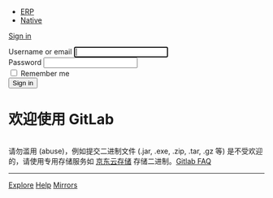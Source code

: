 <!DOCTYPE html>
<html class="devise-layout-html">
<head prefix="og: http://ogp.me/ns#">
<meta charset="utf-8">
<meta content="IE=edge" http-equiv="X-UA-Compatible">
<meta content="object" property="og:type">
<meta content="GitLab" property="og:site_name">
<meta content="Sign in" property="og:title">
<meta content="欢迎使用 GitLab" property="og:description">
<meta content="http://git.jd.com/assets/gitlab_logo-7ae504fe4f68fdebb3c2034e36621930cd36ea87924c11ff65dbcb8ed50dca58.png" property="og:image">
<meta content="64" property="og:image:width">
<meta content="64" property="og:image:height">
<meta content="http://git.jd.com/users/sign_in" property="og:url">
<meta content="summary" property="twitter:card">
<meta content="Sign in" property="twitter:title">
<meta content="欢迎使用 GitLab" property="twitter:description">
<meta content="http://git.jd.com/assets/gitlab_logo-7ae504fe4f68fdebb3c2034e36621930cd36ea87924c11ff65dbcb8ed50dca58.png" property="twitter:image">

<title>Sign in · GitLab</title>
<meta content="欢迎使用 GitLab" name="description">
<link rel="shortcut icon" type="image/x-icon" href="/assets/favicon-075eba76312e8421991a0c1f89a89ee81678bcde72319dd3e8047e2a47cd3a42.ico" id="favicon" />
<link rel="stylesheet" media="all" href="/assets/application-cc0a1f840e71333912a2bf0087f516ff1e7f337dd34db8e1244a57c1e4e46a8c.css" />
<link rel="stylesheet" media="print" href="/assets/print-74b3d49adeaada27337e759b75a34af7cf3d80051de91d60d40570f5a382e132.css" />


<script>
//<![CDATA[
window.gon={};gon.api_version="v4";gon.default_avatar_url="http:\/\/git.jd.com\/assets\/no_avatar-849f9c04a3a0d0cea2424ae97b27447dc64a7dbfae83c036c45b403392f0e8ba.png";gon.max_file_size=10;gon.asset_host=null;gon.webpack_public_path="\/assets\/webpack\/";gon.relative_url_root="";gon.shortcuts_path="\/help\/shortcuts";gon.user_color_scheme="white";gon.katex_css_url="\/assets\/katex-dc07578acd203b2dd73a8c78cdb8dcb79144ba11a23749d80904496b7ff8a650.css";gon.katex_js_url="\/assets\/katex-04bcf56379fcda0ee7c7a63f71d0fc15ffd2e014d017cd9d51fd6554dfccf40a.js";gon.sentry_dsn="http:\/\/7bc8000a923c407aa27c56ecef5d19df@j-sentry.jd.com\/8";gon.gitlab_url="http:\/\/git.jd.com";gon.revision="af60a6c";gon.gitlab_logo="\/assets\/gitlab_logo-7ae504fe4f68fdebb3c2034e36621930cd36ea87924c11ff65dbcb8ed50dca58.png";gon.sprite_icons="\/assets\/icons-76c4a61a43b91bb8e4cde6ba509e3919850e80bc83382ff1f8bce2ef19a1b33f.svg";
//]]>
</script>

<script src="/assets/webpack/webpack_runtime.42b41f7296ac218b8f13.bundle.js" defer="defer"></script>
<script src="/assets/webpack/common.6f239be7166c827d3505.bundle.js" defer="defer"></script>
<script src="/assets/webpack/main.d38da9dc9a9020141727.bundle.js" defer="defer"></script>
<script src="/assets/webpack/raven.c94699aec8e665da5599.bundle.js" defer="defer"></script>



<meta name="csrf-param" content="authenticity_token" />
<meta name="csrf-token" content="uaqH4iRYMgPk9pWiUyIXgwe9OFV1SgAGjJ8ynMbCIIquB83w4yK1LHIzO9P9Jp/ZQuRv1NoZn9IBGvjMlAz1gg==" />
<meta content="origin-when-cross-origin" name="referrer">
<meta content="width=device-width, initial-scale=1, maximum-scale=1" name="viewport">
<meta content="#474D57" name="theme-color">
<link rel="apple-touch-icon" type="image/x-icon" href="/assets/touch-icon-iphone-5a9cee0e8a51212e70b90c87c12f382c428870c0ff67d1eb034d884b78d2dae7.png" />
<link rel="apple-touch-icon" type="image/x-icon" href="/assets/touch-icon-ipad-a6eec6aeb9da138e507593b464fdac213047e49d3093fc30e90d9a995df83ba3.png" sizes="76x76" />
<link rel="apple-touch-icon" type="image/x-icon" href="/assets/touch-icon-iphone-retina-72e2aadf86513a56e050e7f0f2355deaa19cc17ed97bbe5147847f2748e5a3e3.png" sizes="120x120" />
<link rel="apple-touch-icon" type="image/x-icon" href="/assets/touch-icon-ipad-retina-8ebe416f5313483d9c1bc772b5bbe03ecad52a54eba443e5215a22caed2a16a2.png" sizes="152x152" />
<link color="rgb(226, 67, 41)" href="/assets/logo-d36b5212042cebc89b96df4bf6ac24e43db316143e89926c0db839ff694d2de4.svg" rel="mask-icon">
<meta content="/assets/msapplication-tile-1196ec67452f618d39cdd85e2e3a542f76574c071051ae7effbfde01710eb17d.png" name="msapplication-TileImage">
<meta content="#30353E" name="msapplication-TileColor">



</head>

<body class="ui_charcoal login-page application navless" data-page="sessions:new">
<div class="page-wrap">
<header class="navbar navbar-fixed-top navbar-empty">
<div class="container">
<div class="center-logo">
<img data-src="/uploads/-/system/appearance/header_logo/1/joy.png" class=" lazy" src="data:image/gif;base64,R0lGODlhAQABAAAAACH5BAEKAAEALAAAAAABAAEAAAICTAEAOw==" />
</div>
</div>
</header>


<div class="container navless-container">
<div class="content">
<div class="flash-container flash-container-page">
</div>

<div class="row">
<div class="col-sm-5 pull-right new-session-forms-container">
<div>
<ul class="nav-links new-session-tabs nav-tabs" role="tablist">
<li class="active" role="presentation">
<a data-toggle="tab" href="#erp-pane" role="tab">ERP</a>
</li>
<li role="presentation">
<a data-toggle="tab" href="#login-pane" role="tab">Native</a>
</li>
</ul>

<div class="tab-content">
<div class="login-box tab-pane active" id="erp-pane" role="tabpanel">
<div class="login-body" style="height: 30px">
<div>
<a class="col-xs-12 btn btn-new" href="http://ssa.jd.com/sso/login?returnUrl=http://git.jd.com/users/jd_erp_callback">Sign in</a>
</div>
</div>
</div>
<div class="login-box tab-pane" id="login-pane" role="tabpanel">
<div class="login-body">
<form class="new_user gl-show-field-errors" aria-live="assertive" id="new_user" action="/users/sign_in" accept-charset="UTF-8" method="post"><input name="utf8" type="hidden" value="&#x2713;" /><input type="hidden" name="authenticity_token" value="168Z4XLrE7gibgmjaKA1+7snmY5d9OAfZ3kvYovKHGfAAlPztZGUl7Srp9LGpL2h/n7OD/Knf8vq/OUy2QTJbw==" /><div class="form-group">
<label for="user_login">Username or email</label>
<input class="form-control top" autofocus="autofocus" autocapitalize="off" autocorrect="off" required="required" title="This field is required." type="text" name="user[login]" id="user_login" />
</div>
<div class="form-group">
<label for="user_password">Password</label>
<input class="form-control bottom" required="required" title="This field is required." type="password" name="user[password]" id="user_password" />
</div>
<div class="remember-me checkbox">
<label for="user_remember_me">
<input name="user[remember_me]" type="hidden" value="0" /><input class="remember-me-checkbox" type="checkbox" value="1" name="user[remember_me]" id="user_remember_me" />
<span>Remember me</span>
</label>
</div>
<div class="submit-container move-submit-down">
<input type="submit" name="commit" value="Sign in" class="btn btn-danger" />
</div>
</form>
</div>
</div>

</div>
</div>

</div>
<div class="col-sm-7 brand-holder pull-left">
<h1>
欢迎使用  GitLab
</h1>
<img data-src="/uploads/-/system/appearance/logo/1/logo_640x231.jpg" class=" lazy" src="data:image/gif;base64,R0lGODlhAQABAAAAACH5BAEKAAEALAAAAAABAAEAAAICTAEAOw==" />

<p dir="auto">请勿滥用 (abuse)，例如提交二进制文件 (.jar, .exe, .zip, .tar, .gz 等) 是不受欢迎的，请使用专用存储服务如  <a href="http://oss.jd.com/" rel="nofollow noreferrer noopener" target="_blank">京东云存储</a> 存储二进制。<a href="http://cf.jd.com/display/Tools/Gitlab+FAQ" rel="nofollow noreferrer noopener" target="_blank">Gitlab FAQ</a></p>
</div>
</div>
</div>
</div>
<hr class="footer-fixed">
<div class="container footer-container">
<div class="footer-links">
<a href="/explore">Explore</a>
<a href="/help">Help</a>
<a href="http://mirrors.jd.com/">Mirrors</a>
</div>
</div>
</div>
</body>
</html>
